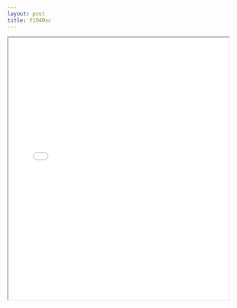 ```yaml
---
layout: post
title: f1040sc
---
```


<div class="pdf-container">
<iframe src="/ea/assets/pdfs/misc/f1040sc.pdf" height="600" width="100%" allowFullScreen="true"></iframe>
</div>

